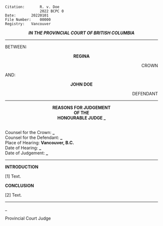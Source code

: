 	Citation:       R. v. Doe
                	2022 BCPC 0
	Date:		20220101
	File Number:	00000
	Registry:	Vancouver

<p align="center"><b><i>IN THE PROVINCIAL COURT OF BRITISH COLUMBIA</b></i>

---

BETWEEN:
<p align="center"><b>REGINA</b>
<p align="right">CROWN
<p>AND:
<p align="center"><b>JOHN DOE</b>
<p align="right">DEFENDANT

---
	
<p align="center"><b>REASONS FOR JUDGEMENT<br>OF THE<br>HONOURABLE JUDGE _</b>

<br>Counsel for the Crown: **_**
<br>Counsel for the Defendant: **_**
<br>Place of Hearing: **Vancouver, B.C.**
<br>Date of Hearing: **_**
<br>Date of Judgement: **_**

---

**INTRODUCTION**

[1] Text.

**CONCLUSION**

[2] Text.
	
---

_
	
Provincial Court Judge
